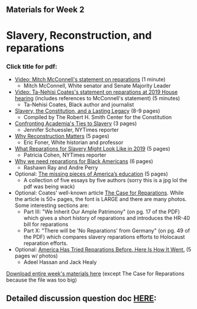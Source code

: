 ## Materials for Week 2
# Slavery, Reconstruction, and reparations
### Click title for pdf:

- <a href="https://www.youtube.com/watch?v=FrTxjkMPguU">Video: Mitch McConnell's statement on reparations</a> (1 minute)
  - Mitch McConnell, White senator and Senate Majority Leader
- <a href="https://www.youtube.com/watch?v=kcCnQ3iRkys">Video: Ta-Nehisi Coates's statement on reparations at 2019 House hearing</a> (includes references to McConnell's statement) (5 minutes)
  - Ta-Nehisi Coates, Black author and journalist
- <a href="https://www.montpelier.org/learn/slavery-constitution-lasting-legacy">Slavery, the Constitution, and a Lasting Legacy</a> (8-9 pages)
  - Compiled by The Robert H. Smith Center for the Constitution
- <a href="week2/harvard-slavery.pdf">Confronting Academia's Ties to Slavery</a> (3 pages)
  - Jennifer Schuessler, NYTimes reporter
- <a href="week2/why-reconstruction-matters.pdf">Why Reconstruction Matters</a> (5 pages)
  - Eric Foner, White historian and professor
 - <a href='week2/reparations-nytimes.pdf'>What Reparations for Slavery Might Look Like in 2019</a> (5 pages)
   - Patricia Cohen, NYTimes reporter
- <a href='week2/brookings_reparations.pdf'>Why we need reparations for Black Americans</a> (6 pages)
   - Rashawn Ray and Andre Perry
- Optional: <a href="week2/wapo-article.jpg">The missing pieces of America’s education</a> (5 pages)
  - A collection of five essays by five authors (sorry this is a jpg lol the pdf was being wack)
- Optional: Coates' well-known article <a href="week2/case-for-reparations.pdf">The Case for Reparations</a>. While the article is 50+ pages, the font is LARGE and there are many photos. Some interesting sections are:
    - Part III: "We Inherit Our Ample Patrimony" (on pg. 17 of the PDF) which gives a short history of reparations and introduces the HR-40 bill for reparations
    - Part X: "There will be 'No Reparations' from Germany" (on pg. 49 of the PDF) which compares slavery reparations efforts to Holocaust reparation efforts. 
- Optional: <a href='week2/previous-reparations.pdf'>America Has Tried Reparations Before. Here Is How It Went.</a> (5 pages w/ photos) 
   - Adeel Hassan and Jack Healy
  
  
<a href="week2/week2-legacy_of_slavery.zip">Download entire week's materials here</a> (except The Case for Reparations because the file was too big)


## Detailed discussion question doc [HERE](https://docs.google.com/document/d/1Bc5CiiIJf78agc-TCUTb7pKYL-EDAf6sBNrimB-5V-A/edit?usp=sharing): 
